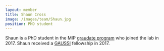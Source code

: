 ```yaml
---
layout: member
title: Shaun Cross
image: /images/team/Shaun.jpg
position: PhD student
---
```


Shaun is a PhD student in the MIP [graudate program](http://csu-cvmbs.colostate.edu/academics/mip/graduate/Pages/Microbiology-MS-and-PhD-Program.aspx) who joined the lab in 2017.  Shaun received a [GAUSSI](http://gaussi.colostate.edu/) fellowship in 2017.  

